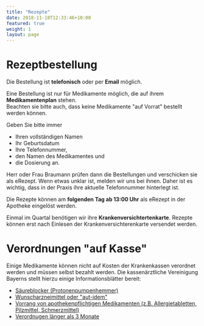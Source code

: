 ```yaml
---
title: "Rezepte"
date: 2018-11-18T12:33:46+10:00
featured: true
weight: 1
layout: page
---
```

# Rezeptbestellung

Die Bestellung ist **telefonisch** oder per **Email** möglich.  

Eine Bestellung ist nur für Medikamente möglich, die auf ihrem **Medikamentenplan** stehen.  
Beachten sie bitte auch, dass keine Medikamente "auf Vorrat" bestellt werden können.

Geben Sie bitte immer 
- Ihren vollständigen Namen
- Ihr Geburtsdatum
- Ihre Telefonnummer,
- den Namen des Medikamentes und
- die Dosierung an.  

Herr oder Frau Braumann prüfen dann die Bestellungen und verschicken sie als eRezept. 
Wenn etwas unklar ist, melden wir uns bei ihnen. Daher ist es wichtig, dass in der Praxis ihre aktuelle Telefonnummer hinterlegt ist.

Die Rezepte können am **folgenden Tag ab 13:00 Uhr** als eRezept in der Apotheke eingelöst werden.

Einmal im Quartal benötigen wir ihre **Krankenversichtertenkarte**. Rezepte können erst nach Einlesen der Krankenversichterenkarte versendet werden.

# Verordnungen "auf Kasse"
Einige Medikamente können nicht auf Kosten der Krankenkassen verordnet werden und müssen selbst bezahlt werden.
Die kassenärztliche Vereinigung Bayerns stellt hierzu einige Informationsblätter bereit:

- [Säureblocker (Protonenpumpenhemmer)](https://www.kvb.de/fileadmin/kvb/Patienten/Patienteninformationen/VO-Patientenhinweise-DS/KVB-PH-230509-Saeureblocker.pdf)
- [Wunscharzneimittel oder "aut-idem"](https://www.kvb.de/fileadmin/kvb/Patienten/Patienteninformationen/VO-Patientenhinweise-DS/KVB-PH-240624-Aut-idem-Regelung.pdf)
- [Vorrang von apothekenpflichtigen Medikamenten (z.B. Allergietabletten, Pilzmittel, Schmerzmittel)](https://www.kvb.de/fileadmin/kvb/Patienten/Patienteninformationen/VO-Patientenhinweise-DS/KVB-PH-190410-Switching.pdf)
- [Verordnugen länger als 3 Monate](https://www.kvb.de/fileadmin/kvb/Patienten/Patienteninformationen/VO-Patientenhinweise-DS/KVB-PH-240624-Dauerverordnung-von-Arzneimitteln.pdf)
